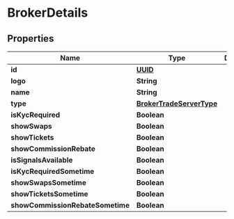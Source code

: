 # BrokerDetails

## Properties
Name | Type | Description | Notes
------------ | ------------- | ------------- | -------------
**id** | [**UUID**](UUID.md) |  |  [optional]
**logo** | **String** |  |  [optional]
**name** | **String** |  |  [optional]
**type** | [**BrokerTradeServerType**](BrokerTradeServerType.md) |  |  [optional]
**isKycRequired** | **Boolean** |  |  [optional]
**showSwaps** | **Boolean** |  |  [optional]
**showTickets** | **Boolean** |  |  [optional]
**showCommissionRebate** | **Boolean** |  |  [optional]
**isSignalsAvailable** | **Boolean** |  |  [optional]
**isKycRequiredSometime** | **Boolean** |  |  [optional]
**showSwapsSometime** | **Boolean** |  |  [optional]
**showTicketsSometime** | **Boolean** |  |  [optional]
**showCommissionRebateSometime** | **Boolean** |  |  [optional]
